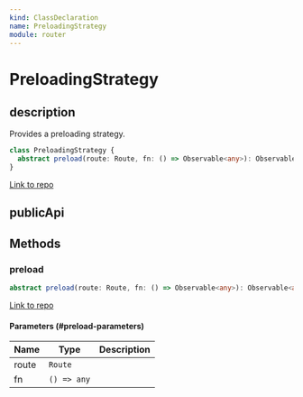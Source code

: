 ```yaml
---
kind: ClassDeclaration
name: PreloadingStrategy
module: router
---
```


# PreloadingStrategy

## description

Provides a preloading strategy.

```ts
class PreloadingStrategy {
  abstract preload(route: Route, fn: () => Observable<any>): Observable<any>;
}
```

[Link to repo](https://github.com/timdeschryver/angular/blob/master/packages/router/src/router_preloader.ts#L26-L28)

## publicApi

## Methods

### preload

```ts
abstract preload(route: Route, fn: () => Observable<any>): Observable<any>;
```

[Link to repo](https://github.com/timdeschryver/angular/blob/master/packages/router/src/router_preloader.ts#L27-L27)

#### Parameters (#preload-parameters)

| Name  | Type        | Description |
| ----- | ----------- | ----------- |
| route | `Route`     |             |
| fn    | `() => any` |             |
